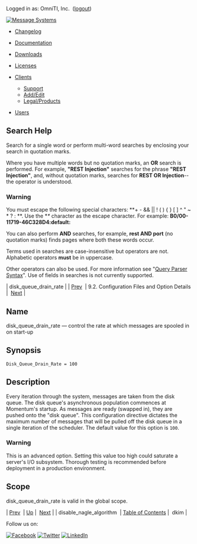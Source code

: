 Logged in as: OmniTI, Inc.  ([logout](https://support.messagesystems.com/logout.php))

[![Message Systems](https://support.messagesystems.com/images/ms-white205.png)](https://support.messagesystems.com/start.php) 

*   [Changelog](https://support.messagesystems.com/start.php?show=changelog)
*   [Documentation](https://support.messagesystems.com/docs/)
*   [Downloads](https://support.messagesystems.com/start.php)

*   [Licenses](https://support.messagesystems.com/license_summary.php)
*   <a href="">Clients</a>
    *   [Support](https://support.messagesystems.com/cs.php)
    *   [Add/Edit](https://support.messagesystems.com/edit_client.php)
    *   [Legal/Products](https://support.messagesystems.com/edit_products.php)
*   [Users](https://support.messagesystems.com/edit_customer.php)

## Search Help

Search for a single word or perform multi-word searches by enclosing your search in quotation marks.

Where you have multiple words but no quotation marks, an **OR** search is performed. For example, **"REST Injection"** searches for the phrase **"REST Injection"**, and, without quotation marks, searches for **REST OR Injection**--the operator is understood.

### Warning

You must escape the following special characters: **+ - && || ! ( ) { } [ ] ^ " ~ * ? : \**. Use the **\** character as the escape character. For example: **B0/00-11719-46C328D4\:default\:**

You can also perform **AND** searches, for example, **rest AND port** (no quotation marks) finds pages where both these words occur.

Terms used in searches are case-insensitive but operators are not. Alphabetic operators **must** be in uppercase.

Other operators can also be used. For more information see "[Query Parser Syntax](https://lucene.apache.org/core/old_versioned_docs/versions/3_0_0/queryparsersyntax.html)". Use of fields in searches is not currently supported.

| disk_queue_drain_rate |
| [Prev](conf.ref.disable_nagle_algorithm.php)  | 9.2. Configuration Files and Option Details |  [Next](conf.ref.dkim.php) |

<a name="conf.ref.disk_queue_drain_rate"></a>
## Name

disk_queue_drain_rate — control the rate at which messages are spooled in on start-up

## Synopsis

`Disk_Queue_Drain_Rate = 100`

<a name="idp4910720"></a>
## Description

Every iteration through the system, messages are taken from the disk queue. The disk queue's asynchronous population commences at Momentum's startup. As messages are ready (swapped in), they are pushed onto the "disk queue". This configuration directive dictates the maximum number of messages that will be pulled off the disk queue in a single iteration of the scheduler. The default value for this option is `100`.

### Warning

This is an advanced option. Setting this value too high could saturate a server's I/O subsystem. Thorough testing is recommended before deployment in a production environment.

<a name="idp4914208"></a>
## Scope

disk_queue_drain_rate is valid in the global scope.

| [Prev](conf.ref.disable_nagle_algorithm.php)  | [Up](conf.ref.files.php) |  [Next](conf.ref.dkim.php) |
| disable_nagle_algorithm  | [Table of Contents](index.php) |  dkim |

Follow us on:

[![Facebook](https://support.messagesystems.com/images/icon-facebook.png)](http://www.facebook.com/messagesystems) [![Twitter](https://support.messagesystems.com/images/icon-twitter.png)](http://twitter.com/#!/MessageSystems) [![LinkedIn](https://support.messagesystems.com/images/icon-linkedin.png)](http://www.linkedin.com/company/message-systems)